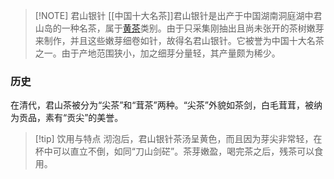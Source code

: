 

> [!NOTE] 君山银针
> [[中国十大名茶]]君山银针是出产于中国湖南洞庭湖中君山岛的一种名茶，属于[黄茶](中国的茶叶六大分类)类别。由于只采集刚抽出且尚未张开的茶树嫩芽来制作，并且这些嫩芽细卷如针，故得名君山银针。它被誉为中国十大名茶之一。由于产地范围狭小，加之细芽分量轻，其产量颇为稀少。

### 历史
在清代，君山茶被分为“尖茶”和“茸茶”两种。“尖茶”外貌如茶剑，白毛茸茸，被纳为贡品，素有“贡尖”的美誉。


> [!tip] 饮用与特点
>沏泡后，君山银针茶汤呈黄色，而且因为芽尖非常轻，在杯中可以直立不倒，如同“刀山剑硭”。茶芽嫩盈，喝完茶之后，残茶可以食用。

